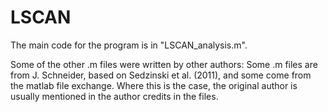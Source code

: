 # LSCAN

The main code for the program is in "LSCAN_analysis.m".

Some of the other .m files were written by other authors: Some .m files are from J. Schneider, based on Sedzinski et al. (2011), and some come from the matlab file exchange. Where this is the case, the original author is usually mentioned in the author credits in the files.
